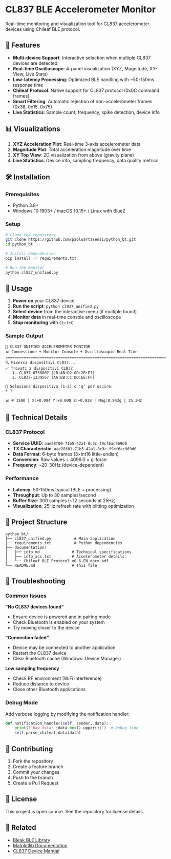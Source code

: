 # CL837 BLE Accelerometer Monitor

Real-time monitoring and visualization tool for CL837 accelerometer devices using Chileaf BLE protocol.

## 🚀 Features

- **Multi-device Support**: Interactive selection when multiple CL837 devices are detected
- **Real-time Oscilloscope**: 4-panel visualization (XYZ, Magnitude, XY-View, Live Stats)
- **Low-latency Processing**: Optimized BLE handling with ~50-150ms response time
- **Chileaf Protocol**: Native support for CL837 protocol (0x0C command frames)
- **Smart Filtering**: Automatic rejection of non-accelerometer frames (0x38, 0x15, 0x75)
- **Live Statistics**: Sample count, frequency, spike detection, device info

## 📊 Visualizations

1. **XYZ Acceleration Plot**: Real-time 3-axis accelerometer data
2. **Magnitude Plot**: Total acceleration magnitude over time  
3. **XY Top View**: 2D visualization from above (gravity plane)
4. **Live Statistics**: Device info, sampling frequency, data quality metrics

## 🛠️ Installation

### Prerequisites
- Python 3.8+
- Windows 10 1903+ / macOS 10.15+ / Linux with BlueZ

### Setup
```bash
# Clone the repository
git clone https://github.com/paoloartasensi/python_bt.git
cd python_bt

# Install dependencies
pip install -r requirements.txt

# Run the monitor
python cl837_unified.py
```

## 🎯 Usage

1. **Power on** your CL837 device
2. **Run the script**: `python cl837_unified.py`
3. **Select device** from the interactive menu (if multiple found)
4. **Monitor data** in real-time console and oscilloscope
5. **Stop monitoring** with `Ctrl+C`

### Sample Output
```
🚀 CL837 UNIFIED ACCELEROMETER MONITOR
📊 Connessione + Monitor Console + Oscilloscopio Real-Time
======================================================================
🔍 Ricerca dispositivi CL837...
✅ Trovati 2 dispositivi CL837:
   1. CL837-0758807 (CB:AB:D2:0D:2B:E7)  
   2. CL837-1234567 (AA:BB:CC:DD:EE:FF)

🔢 Seleziona dispositivo (1-2) o 'q' per uscire:
➤ 1

📊 # 1500 | X:+0.094 Y:+0.000 Z:+0.938 | Mag:0.942g | 25.3Hz
```

## 🔧 Technical Details

### CL837 Protocol
- **Service UUID**: `aae28f00-71b5-42a1-8c3c-f9cf6ac969d0`
- **TX Characteristic**: `aae28f01-71b5-42a1-8c3c-f9cf6ac969d0`  
- **Data Format**: 6-byte frames (3×int16 little-endian)
- **Conversion**: Raw values ÷ 4096.0 = g-force
- **Frequency**: ~20-30Hz (device-dependent)

### Performance
- **Latency**: 50-150ms typical (BLE + processing)
- **Throughput**: Up to 30 samples/second
- **Buffer Size**: 300 samples (~12 seconds at 25Hz)
- **Visualization**: 25Hz refresh rate with blitting optimization

## 📁 Project Structure

```
python_bt/
├── cl837_unified.py          # Main application
├── requirements.txt          # Python dependencies  
├── documentation/           
│   ├── info.md              # Technical specifications
│   ├── info_acc.txt         # Accelerometer details
│   └── Chileaf BLE Protocol_v0.6-EN.docx.pdf
└── README.md                # This file
```

## 🐛 Troubleshooting

### Common Issues

**"No CL837 devices found"**
- Ensure device is powered and in pairing mode
- Check Bluetooth is enabled on your system
- Try moving closer to the device

**"Connection failed"**  
- Device may be connected to another application
- Restart the CL837 device
- Clear Bluetooth cache (Windows: Device Manager)

**Low sampling frequency**
- Check RF environment (WiFi interference)
- Reduce distance to device
- Close other Bluetooth applications

### Debug Mode
Add verbose logging by modifying the notification handler:
```python
def notification_handler(self, sender, data):
    print(f"Raw data: {data.hex().upper()}")  # Debug line
    self.parse_chileaf_data(data)
```

## 🤝 Contributing

1. Fork the repository
2. Create a feature branch
3. Commit your changes  
4. Push to the branch
5. Create a Pull Request

## 📄 License

This project is open source. See the repository for license details.

## 🔗 Related

- [Bleak BLE Library](https://github.com/hbldh/bleak)
- [Matplotlib Documentation](https://matplotlib.org/)
- [CL837 Device Manual](documentation/)